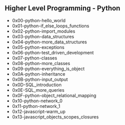 ## Higher Level Programming - Python

- 0x00-python-hello_world
- 0x01-python-if_else_loops_functions
- 0x02-python-import_modules
- 0x03-python-data_structures
- 0x04-python-more_data_structures
- 0x05-python-exceptions
- 0x06-python-test_driven_development
- 0x07-python-classes
- 0x08-python-more_classes
- 0x09-python-everything_is_object
- 0x0A-python-inheritance
- 0x0B-python-input_output
- 0x0D-SQL_introduction
- 0x0E-SQL_more_queries
- 0x0F-python-object_relational_mapping
- 0x10-python-network_0
- 0x11-python-network_1
- 0x12-javascript-warm_up
- 0x13-javascript_objects_scopes_closures
